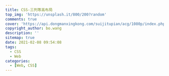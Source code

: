 ```yaml
---
title: CSS-三列等高布局
top_img: 'https://unsplash.it/800/200?random'
comments: true
cover: 'https://api.dongmanxingkong.com/suijitupian/acg/1080p/index.php'
copyright_author: bo.wang
description: ''
sitemap: true
date: 2021-02-08 09:54:08
tags:
  - CSS
  - Web
categories:
  - [Web, CSS]
---
```


